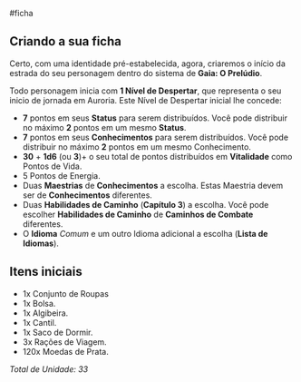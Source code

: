 #ficha 

## Criando a sua ficha
Certo, com uma identidade pré-estabelecida, agora, criaremos o início da estrada do seu personagem dentro do sistema de **Gaia: O Prelúdio**.

Todo personagem inicia com **1 Nível de Despertar**, que representa o seu inicio de jornada em Auroria. Este Nível de Despertar inicial lhe concede:
- **7** pontos em seus **Status** para serem distribuídos. Você pode distribuir no máximo **2** pontos em um mesmo **Status**.
- **7** pontos em seus **Conhecimentos** para serem distribuídos. Você pode distribuir no máximo **2** pontos em um mesmo Conhecimento.
- **30** + **1d6** (ou **3**)+ o seu total de pontos distribuídos em **Vitalidade** como Pontos de Vida.
- 5 Pontos de Energia.
- Duas **Maestrias** de **Conhecimentos** a escolha. Estas Maestria devem ser de **Conhecimentos** diferentes.
- Duas **Habilidades de Caminho** (**Capítulo 3**) a escolha. Você pode escolher **Habilidades de Caminho** de **Caminhos de Combate** diferentes.
- O **Idioma** *Comum* e um outro Idioma adicional a escolha (**Lista de Idiomas**).

## Itens iniciais
- 1x Conjunto de Roupas 
- 1x Bolsa. 
- 1x Algibeira. 
- 1x Cantil. 
- 1x Saco de Dormir. 
- 3x Rações de Viagem. 
- 120x Moedas de Prata.

*Total de Unidade: 33*

